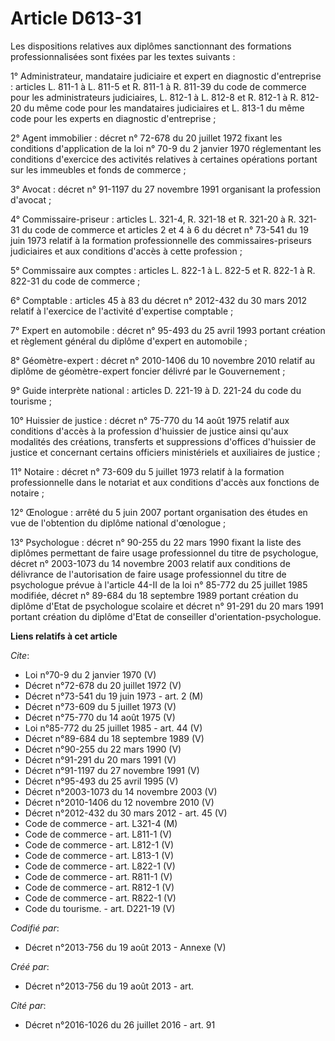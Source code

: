 # Article D613-31

Les dispositions relatives aux diplômes sanctionnant des formations professionnalisées sont fixées par les textes suivants : 

1° Administrateur, mandataire judiciaire et expert en diagnostic d'entreprise : articles L. 811-1 à L. 811-5 et R. 811-1 à R.
811-39 du code de commerce pour les administrateurs judiciaires, L. 812-1 à L. 812-8 et R. 812-1 à R. 812-20 du même code
pour les mandataires judiciaires et L. 813-1 du même code pour les experts en diagnostic d'entreprise ; 

2° Agent immobilier : décret n° 72-678 du 20 juillet 1972 fixant les conditions d'application de la loi n° 70-9 du 2 janvier
1970 réglementant les conditions d'exercice des activités relatives à certaines opérations portant sur les immeubles et fonds
de commerce ; 

3° Avocat : décret n° 91-1197 du 27 novembre 1991 organisant la profession d'avocat ; 

4° Commissaire-priseur : articles L. 321-4, R. 321-18 et R. 321-20 à R. 321-31 du code de commerce et articles 2 et 4 à 6 du
décret n° 73-541 du 19 juin 1973 relatif à la formation professionnelle des commissaires-priseurs judiciaires et aux
conditions d'accès à cette profession ; 

5° Commissaire aux comptes : articles L. 822-1 à L. 822-5 et R. 822-1 à R. 822-31 du code de commerce ; 

6° Comptable : articles 45 à 83 du décret n° 2012-432 du 30 mars 2012 relatif à l'exercice de l'activité d'expertise
comptable ; 

7° Expert en automobile : décret n° 95-493 du 25 avril 1993 portant création et règlement général du diplôme d'expert en
automobile ; 

8° Géomètre-expert : décret n° 2010-1406 du 10 novembre 2010 relatif au diplôme de géomètre-expert foncier délivré par le
Gouvernement ; 

9° Guide interprète national : articles D. 221-19 à D. 221-24 du code du tourisme ; 

10° Huissier de justice : décret n° 75-770 du 14 août 1975 relatif aux conditions d'accès à la profession d'huissier de
justice ainsi qu'aux modalités des créations, transferts et suppressions d'offices d'huissier de justice et concernant
certains officiers ministériels et auxiliaires de justice ; 

11° Notaire : décret n° 73-609 du 5 juillet 1973 relatif à la formation professionnelle dans le notariat et aux conditions
d'accès aux fonctions de notaire ; 

12° Œnologue : arrêté du 5 juin 2007 portant organisation des études en vue de l'obtention du diplôme national d'œnologue ; 

13° Psychologue : décret n° 90-255 du 22 mars 1990 fixant la liste des diplômes permettant de faire usage professionnel du
titre de psychologue, décret n° 2003-1073 du 14 novembre 2003 relatif aux conditions de délivrance de l'autorisation de faire
usage professionnel du titre de psychologue prévue à l'article 44-II de la loi n° 85-772 du 25 juillet 1985 modifiée, décret
n° 89-684 du 18 septembre 1989 portant création du diplôme d'Etat de psychologue scolaire et décret n° 91-291 du 20 mars 1991
portant création du diplôme d'Etat de conseiller d'orientation-psychologue.

**Liens relatifs à cet article**

_Cite_:

  - Loi n°70-9 du 2 janvier 1970 (V)
  - Décret n°72-678 du 20 juillet 1972 (V)
  - Décret n°73-541 du 19 juin 1973 - art. 2 (M)
  - Décret n°73-609 du 5 juillet 1973 (V)
  - Décret n°75-770 du 14 août 1975 (V)
  - Loi n°85-772 du 25 juillet 1985 - art. 44 (V)
  - Décret n°89-684 du 18 septembre 1989 (V)
  - Décret n°90-255 du 22 mars 1990 (V)
  - Décret n°91-291 du 20 mars 1991 (V)
  - Décret n°91-1197 du 27 novembre 1991 (V)
  - Décret n°95-493 du 25 avril 1995 (V)
  - Décret n°2003-1073 du 14 novembre 2003 (V)
  - Décret n°2010-1406 du 12 novembre 2010 (V)
  - Décret n°2012-432  du 30 mars 2012 - art. 45 (V)
  - Code de commerce - art. L321-4 (M)
  - Code de commerce - art. L811-1 (V)
  - Code de commerce - art. L812-1 (V)
  - Code de commerce - art. L813-1 (V)
  - Code de commerce - art. L822-1 (V)
  - Code de commerce - art. R811-1 (V)
  - Code de commerce - art. R812-1 (V)
  - Code de commerce - art. R822-1 (V)
  - Code du tourisme. - art. D221-19 (V)

_Codifié par_:

  - Décret n°2013-756 du 19 août 2013 -  Annexe (V)

_Créé par_:

  - Décret n°2013-756 du 19 août 2013 - art.

_Cité par_:

  - Décret n°2016-1026 du 26 juillet 2016 - art. 91
